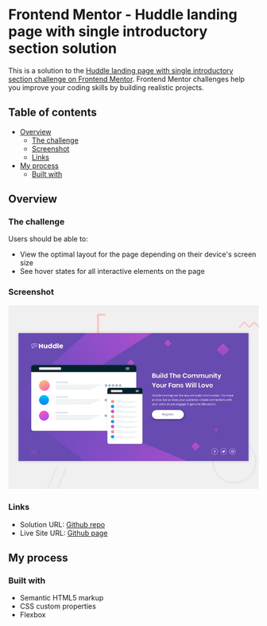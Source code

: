 # Frontend Mentor - Huddle landing page with single introductory section solution

This is a solution to the [Huddle landing page with single introductory section challenge on Frontend Mentor](https://www.frontendmentor.io/challenges/huddle-landing-page-with-a-single-introductory-section-B_2Wvxgi0). Frontend Mentor challenges help you improve your coding skills by building realistic projects.

## Table of contents

- [Overview](#overview)
  - [The challenge](#the-challenge)
  - [Screenshot](#screenshot)
  - [Links](#links)
- [My process](#my-process)
  - [Built with](#built-with)

## Overview

### The challenge

Users should be able to:

- View the optimal layout for the page depending on their device's screen size
- See hover states for all interactive elements on the page

### Screenshot

![desktop preview](./images/desktop-preview.jpg)

### Links

- Solution URL: [Github repo](https://github.com/MATBMS/huddle-landing-page-with-single-introductory-section)
- Live Site URL: [Github page](https://matbms.github.io/huddle-landing-page-with-single-introductory-section/)

## My process

### Built with

- Semantic HTML5 markup
- CSS custom properties
- Flexbox

